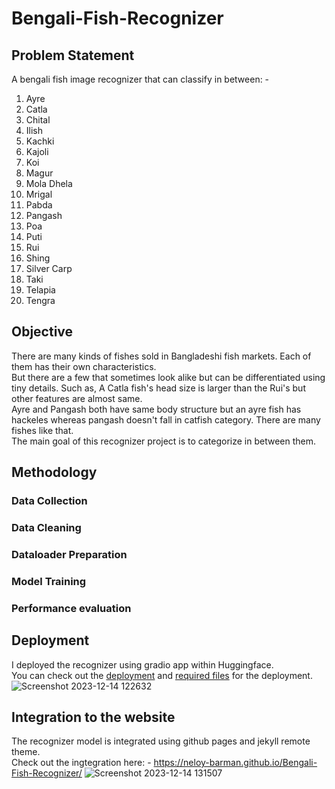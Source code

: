 # Bengali-Fish-Recognizer
## Problem Statement
A bengali fish image recognizer that can classify in between: - 
1. Ayre <br/>
2. Catla <br/>
3. Chital <br/>
4. Ilish <br/>
5. Kachki <br/>
6. Kajoli <br/>
7. Koi <br/>
8. Magur <br/>
9. Mola Dhela <br/>
10. Mrigal <br/>
11. Pabda <br/>
12. Pangash <br/>
13. Poa <br/>
14. Puti <br/>
15. Rui <br/>
16. Shing <br/>
17. Silver Carp <br/>
18. Taki <br/>
19. Telapia <br/>
20. Tengra
## Objective
There are many kinds of fishes sold in Bangladeshi fish markets. Each of them has their own characteristics. <br/>
But there are a few that sometimes look alike but can be differentiated using tiny details. Such as, A Catla fish's head size is larger than the Rui's but other features are almost same.<br/>
Ayre and Pangash both have same body structure but an ayre fish has hackeles whereas pangash doesn't fall in catfish category. There are many fishes like that.<br/>
The main goal of this recognizer project is to categorize in between them.
## Methodology
### Data Collection
### Data Cleaning
### Dataloader Preparation
### Model Training
### Performance evaluation
## Deployment
I deployed the recognizer using gradio app within Huggingface.<br/>
You can check out the [deployment](https://huggingface.co/spaces/nelbarman053/Bengali-Fish-Recognizer) and [required files](https://huggingface.co/spaces/nelbarman053/Bengali-Fish-Recognizer/tree/main) for the deployment.
![Screenshot 2023-12-14 122632](https://github.com/Neloy-Barman/Bengali-Fish-Recognizer/assets/110896263/c646f1ee-fd5b-4a2a-93c8-5291bbe324ac)
## Integration to the website
The recognizer model is integrated using github pages and jekyll remote theme.<br/>
Check out the ingtegration here: - https://neloy-barman.github.io/Bengali-Fish-Recognizer/
![Screenshot 2023-12-14 131507](https://github.com/Neloy-Barman/Bengali-Fish-Recognizer/assets/110896263/3cfb846b-3469-49b5-83bf-3c3eda51257e)
